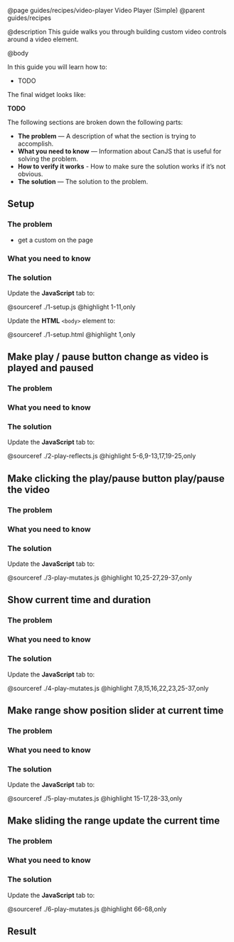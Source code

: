@page guides/recipes/video-player Video Player (Simple)
@parent guides/recipes

@description This guide walks you through building custom video
controls around a video element.


@body




In this guide you will learn how to:

- TODO

The final widget looks like:

__TODO__

The following sections are broken down the following parts:

- __The problem__ — A description of what the section is trying to accomplish.
- __What you need to know__ — Information about CanJS that is useful for solving the problem.
- __How to verify it works__ - How to make sure the solution works if it’s not obvious.
- __The solution__ — The solution to the problem.

## Setup ##

### The problem

- get a custom <video-player> on the page

### What you need to know

### The solution

Update the __JavaScript__ tab to:

@sourceref ./1-setup.js
@highlight 1-11,only

Update the __HTML__ `<body>` element to:

@sourceref ./1-setup.html
@highlight 1,only



## Make play / pause button change as video is played and paused ##

### The problem

### What you need to know

### The solution

Update the __JavaScript__ tab to:

@sourceref ./2-play-reflects.js
@highlight 5-6,9-13,17,19-25,only


## Make clicking the play/pause button play/pause the video ##

### The problem

### What you need to know

### The solution

Update the __JavaScript__ tab to:

@sourceref ./3-play-mutates.js
@highlight 10,25-27,29-37,only


## Show current time and duration ##

### The problem

### What you need to know

### The solution

Update the __JavaScript__ tab to:

@sourceref ./4-play-mutates.js
@highlight 7,8,15,16,22,23,25-37,only


## Make range show position slider at current time ##

### The problem

### What you need to know

### The solution

Update the __JavaScript__ tab to:

@sourceref ./5-play-mutates.js
@highlight 15-17,28-33,only


## Make sliding the range update the current time ##

### The problem

### What you need to know

### The solution

Update the __JavaScript__ tab to:

@sourceref ./6-play-mutates.js
@highlight 66-68,only

## Result
